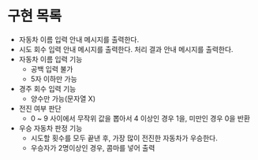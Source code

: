 # 구현 목록
- 자동차 이름 입력 안내 메시지를 출력한다.
- 시도 회수 입력 안내 메시지를 출력한다.
처리 결과 안내 메시지를 출력한다.
- 자동차 이름 입력 기능
  - 공백 입력 불가
  - 5자 이하만 가능
- 경주 회수 입력 기능
  - 양수만 가능(문자열 X)
- 전진 여부 판단
  - 0 ~ 9 사이에서 무작위 값을 뽑아서 4 이상인 경우 1을, 미만인 경우 0을 반환
- 우승 자동차 판정 기능
  - 시도할 횟수를 모두 끝낸 후, 가장 많이 전진한 자동차가 우승한다.
  - 우승자가 2명이상인 경우, 콤마를 넣어 출력
